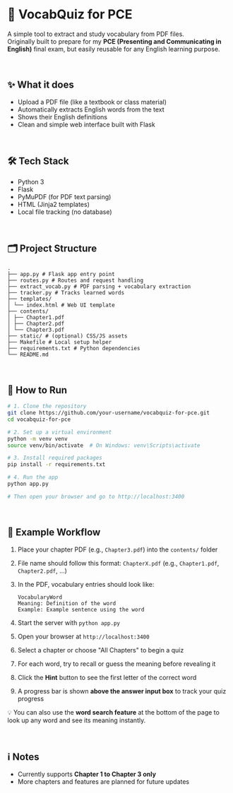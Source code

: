 # 📘 VocabQuiz for PCE

A simple tool to extract and study vocabulary from PDF files.  
Originally built to prepare for my **PCE (Presenting and Communicating in English)** final exam, but easily reusable for any English learning purpose.

<br>

## ✨ What it does

- Upload a PDF file (like a textbook or class material)
- Automatically extracts English words from the text
- Shows their English definitions
- Clean and simple web interface built with Flask

<br>

## 🛠 Tech Stack

- Python 3
- Flask
- PyMuPDF (for PDF text parsing)
- HTML (Jinja2 templates)
- Local file tracking (no database)

<br>

## 🗂 Project Structure
```
.
├── app.py # Flask app entry point
├── routes.py # Routes and request handling
├── extract_vocab.py # PDF parsing + vocabulary extraction
├── tracker.py # Tracks learned words
├── templates/
│ └── index.html # Web UI template
├── contents/
│ ├── Chapter1.pdf
│ ├── Chapter2.pdf
│ └── Chapter3.pdf
├── static/ # (optional) CSS/JS assets
├── Makefile # Local setup helper
├── requirements.txt # Python dependencies
└── README.md
```

<br>

## 🚀 How to Run

```bash
# 1. Clone the repository
git clone https://github.com/your-username/vocabquiz-for-pce.git
cd vocabquiz-for-pce

# 2. Set up a virtual environment
python -m venv venv
source venv/bin/activate  # On Windows: venv\Scripts\activate

# 3. Install required packages
pip install -r requirements.txt

# 4. Run the app
python app.py

# Then open your browser and go to http://localhost:3400
```

<br>

## 📂 Example Workflow

1. Place your chapter PDF (e.g., `Chapter3.pdf`) into the `contents/` folder  
2. File name should follow this format: `ChapterX.pdf` (e.g., `Chapter1.pdf`, `Chapter2.pdf`, ...)  
3. In the PDF, vocabulary entries should look like:
    ```
    VocabularyWord
    Meaning: Definition of the word
    Example: Example sentence using the word
    ```

4. Start the server with `python app.py`  
5. Open your browser at `http://localhost:3400`  
6. Select a chapter or choose "All Chapters" to begin a quiz  
7. For each word, try to recall or guess the meaning before revealing it  
8. Click the **Hint** button to see the first letter of the correct word  
9. A progress bar is shown **above the answer input box** to track your quiz progress  

💡 You can also use the **word search feature** at the bottom of the page to look up any word and see its meaning instantly.

<br>

## ℹ️ Notes

- Currently supports **Chapter 1 to Chapter 3 only**
- More chapters and features are planned for future updates
